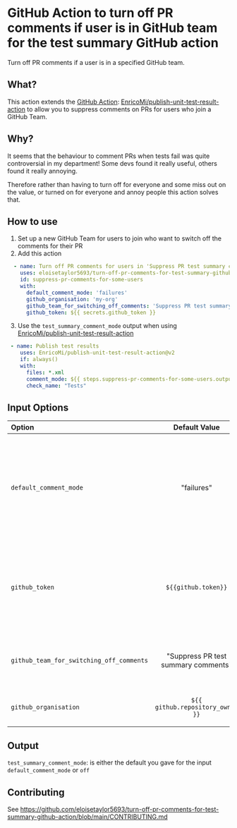 # GitHub Action to turn off PR comments if user is in GitHub team for the test summary GitHub action

Turn off PR comments if a user is in a specified GitHub team.  

## What?
This action extends the [GitHub Action](https://github.com/marketplace/actions/publish-test-results): [EnricoMi/publish-unit-test-result-action](https://github.com/EnricoMi/publish-unit-test-result-action) to allow you to suppress comments on PRs for users who join a GitHub Team.

## Why?
It seems that the behaviour to comment PRs when tests fail was quite controversial in my department!  Some devs found it really useful, others found it really annoying.

Therefore rather than having to turn off for everyone and some miss out on the value, or turned on for everyone and annoy people this action solves that.

## How to use
1. Set up a new GitHub Team for users to join who want to switch off the comments for their PR
2. Add this action
  ```yaml
    - name: Turn off PR comments for users in 'Suppress PR test summary comments'
      uses: eloisetaylor5693/turn-off-pr-comments-for-test-summary-github-action@v2.0.1
      id: suppress-pr-comments-for-some-users
      with:
        default_comment_mode: 'failures'
        github_organisation: 'my-org'
        github_team_for_switching_off_comments: 'Suppress PR test summary comments'
        github_token: ${{ secrets.github_token }}
  ```
3. Use the `test_summary_comment_mode` output when using [EnricoMi/publish-unit-test-result-action](https://github.com/EnricoMi/publish-unit-test-result-action)
  ```yaml
   - name: Publish test results
      uses: EnricoMi/publish-unit-test-result-action@v2
      if: always()
      with:
        files: *.xml
        comment_mode: ${{ steps.suppress-pr-comments-for-some-users.outputs.test_summary_comment_mode }}
        check_name: "Tests"
  ```

## Input Options

|Option|Default Value|Description|
|:-----|:-----:|:----------|
|`default_comment_mode`|"failures"|The comment mode to use when a commit author isn't in any GitHub Teams for suppressing comments on the PR.|
|`github_token`|`${{github.token}}`|An alternative GitHub token, other than the default provided by GitHub Actions runner.|
|`github_team_for_switching_off_comments`|"Suppress PR test summary comments"|GitHub Team users can join to suppress comments on their PR.|
|`github_organisation`|`${{ github.repository_owner }}`|GitHub Organisation the team is part of.|

## Output

`test_summary_comment_mode`: is either the default you gave for the input `default_comment_mode` or `off`



## Contributing

See <https://github.com/eloisetaylor5693/turn-off-pr-comments-for-test-summary-github-action/blob/main/CONTRIBUTING.md>
